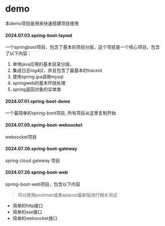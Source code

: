 # demo

本demo项目是用来快速搭建项目使用

#### 2024.07.03.spring-boot-layout

一个springboot项目，包含了基本的项目分层，这个项目是一个核心项目，包含了以下内容：
1. 单体java应用的基本目录分层。
2. 集成日志log4j2，并且包含了最基本的traceid
3. 使用spring jpa调用mysql
4. springweb的基本环绕处理
5. spring返回对象的实体类

#### 2024.07.01.spring-boot-demo

一个最简单的spring-boot项目, 所有项目从这里复制开始

#### 2024.07.05.spring-boot-websocket

websocket项目

#### 2024.07.26.spring-boot-gateway

spring cloud gateway 项目

#### 2024.07.26.spring-boot-web

spring-boot-web项目，包含以下内容

> 可以使用postman或者apipost最新版进行相关测试
* 简单的http接口
* 简单的sse接口
* 简单的websocket接口